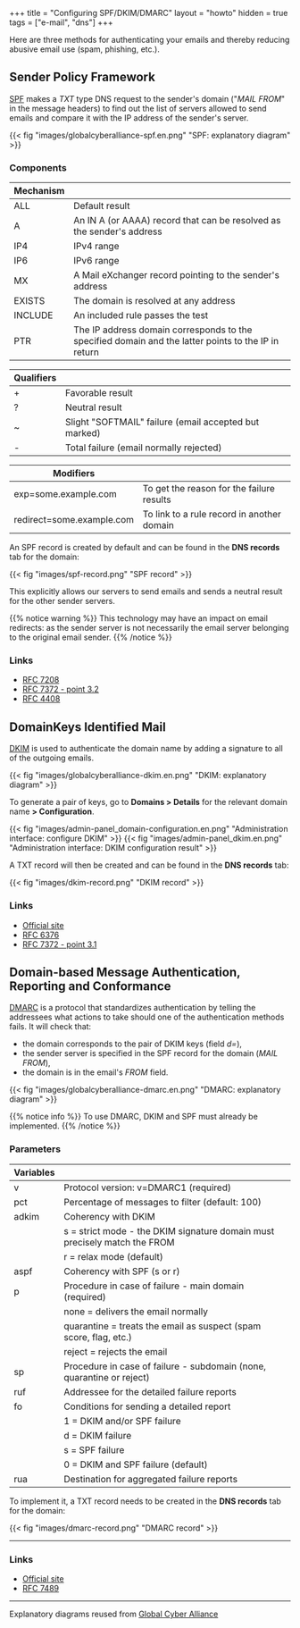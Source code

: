 +++
title = "Configuring SPF/DKIM/DMARC"
layout = "howto"
hidden = true
tags = ["e-mail", "dns"]
+++

Here are three methods for authenticating your emails and thereby reducing abusive email use (spam, phishing, etc.).

## Sender Policy Framework

[SPF](https://en.wikipedia.org/wiki/Sender_Policy_Framework) makes a *TXT* type DNS request to the sender's domain ("*MAIL FROM*" in the message headers) to find out the list of servers allowed to send emails and compare it with the IP address of the sender's server.

{{< fig "images/globalcyberalliance-spf.en.png" "SPF: explanatory diagram" >}}

### Components

|Mechanism||
|--- |--- |
|ALL|Default result|
|A|An IN A (or AAAA) record that can be resolved as the sender's address|
|IP4|IPv4 range|
|IP6|IPv6 range|
|MX|A Mail eXchanger record pointing to the sender's address|
|EXISTS|The domain is resolved at any address|
|INCLUDE|An included rule passes the test|
|PTR|The IP address domain corresponds to the specified domain and the latter points to the IP in return|

|Qualifiers||
|--- |--- |
|+|Favorable result|
|?|Neutral result|
|~|Slight "SOFTMAIL" failure (email accepted but marked)|
|-|Total failure (email normally rejected)|

|Modifiers||
|--- |--- |
|exp=some.example.com|To get the reason for the failure results|
|redirect=some.example.com|To link to a rule record in another domain|

An SPF record is created by default and can be found in the **DNS records** tab for the domain:

{{< fig "images/spf-record.png" "SPF record" >}}

This explicitly allows our servers to send emails and sends a neutral result for the other sender servers.

{{% notice warning %}}
This technology may have an impact on email redirects: as the sender server is not necessarily the email server belonging to the original email sender.
{{% /notice %}}

### Links

- [RFC 7208](https://tools.ietf.org/html/rfc7208)
- [RFC 7372 - point 3.2](https://tools.ietf.org/html/rfc7372)
- [RFC 4408](https://tools.ietf.org/html/rfc4408)

## DomainKeys Identified Mail

[DKIM](https://fr.wikipedia.org/wiki/DomainKeys_Identified_Mail) is used to authenticate the domain name by adding a signature to all of the outgoing emails.

{{< fig "images/globalcyberalliance-dkim.en.png" "DKIM: explanatory diagram" >}}

To generate a pair of keys, go to **Domains > Details** for the relevant domain name **> Configuration**.

{{< fig "images/admin-panel_domain-configuration.en.png" "Administration interface: configure DKIM" >}}
{{< fig "images/admin-panel_dkim.en.png" "Administration interface: DKIM configuration result" >}}

A TXT record will then be created and can be found in the **DNS records** tab:

{{< fig "images/dkim-record.png" "DKIM record" >}}

### Links

- [Official site](http://www.dkim.org)
- [RFC 6376](https://tools.ietf.org/html/rfc6376)
- [RFC 7372 - point 3.1](https://tools.ietf.org/html/rfc7372)

## Domain-based Message Authentication, Reporting and Conformance

[DMARC](https://en.wikipedia.org/wiki/DMARC) is a protocol that standardizes authentication by telling the addressees what actions to take should one of the authentication methods fails. It will check that:

- the domain corresponds to the pair of DKIM keys (field *d=*),
- the sender server is specified in the SPF record for the domain (*MAIL FROM*),
- the domain is in the email's *FROM* field.

{{< fig "images/globalcyberalliance-dmarc.en.png" "DMARC: explanatory diagram" >}}

{{% notice info %}}
To use DMARC, DKIM and SPF must already be implemented.
{{% /notice %}}

### Parameters

|Variables||
|--- |--- |
|v|Protocol version: v=DMARC1 (required)|
|pct|Percentage of messages to filter (default: 100)|
|adkim|Coherency with DKIM|
||s = strict mode - the DKIM signature domain must precisely match the FROM|
||r = relax mode (default)|
|aspf|Coherency with SPF (s or r)|
|p|Procedure in case of failure - main domain (required)|
||none = delivers the email normally|
||quarantine = treats the email as suspect (spam score, flag, etc.)|
||reject = rejects the email|
|sp|Procedure in case of failure - subdomain (none, quarantine or reject)|
|ruf|Addressee for the detailed failure reports|
|fo|Conditions for sending a detailed report|
||1 = DKIM and/or SPF failure|
||d = DKIM failure|
||s = SPF failure|
||0 = DKIM and SPF failure (default)|
|rua|Destination for aggregated failure reports|

To implement it, a TXT record needs to be created in the **DNS records** tab for the domain:

{{< fig "images/dmarc-record.png" "DMARC record" >}}

---

### Links

- [Official site](https://dmarc.org/)
- [RFC 7489](https://tools.ietf.org/html/rfc7489)

---

Explanatory diagrams reused from [Global Cyber Alliance](https://dmarc.globalcyberalliance.org/)
